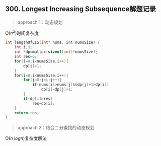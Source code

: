 ## 300. Longest Increasing Subsequence解题记录
>approach 1：动态规划

O(_n<sup>2</sup>_)时间复杂度
```c
int lengthOfLIS(int* nums, int numsSize) {
    int i,j;
    int *dp=malloc(sizeof(int)*numsSize);
    int res=0;
    for(i=0;i<numsSize;i++){
        dp[i]=1;
    }
    for(i=0;i<numsSize;i++){
        for(j=0;j<i;j++){
            if(nums[i]>nums[j]&&dp[j]+1>dp[i])
                dp[i]=dp[j]+1;
        }
        if(dp[i]>res)
            res=dp[i];
    }
    return res;
}
```
>approach 2：结合二分查找的动态规划

O(_n logn_)复杂度解法
